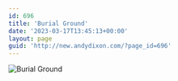 ```yaml
---
id: 696
title: 'Burial Ground'
date: '2023-03-17T13:45:13+00:00'
layout: page
guid: 'http://new.andydixon.com/?page_id=696'
---
```


![Burial Ground](https://i0.wp.com/assets.g8x2.ldn.idrivee2-23.com/posters/Burial%20Ground%2001.jpg?w=1200&ssl=1 "Burial Ground")